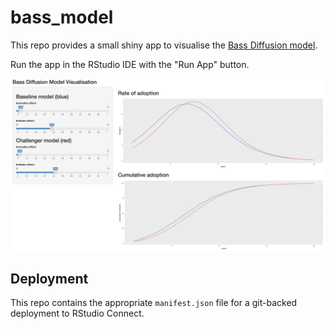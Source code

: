 
# bass_model

<!-- badges: start -->
<!-- badges: end -->

This repo provides a small shiny app to visualise the [Bass Diffusion model](https://en.wikipedia.org/wiki/Bass_diffusion_model).

Run the app in the RStudio IDE with the "Run App" button.

![Bass model app screenshot](images/bass_model_app.png)

## Deployment

This repo contains the appropriate `manifest.json` file for a git-backed deployment to RStudio Connect.
